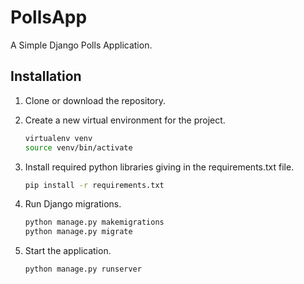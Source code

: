 # PollsApp
A Simple Django Polls Application.

## Installation
1. Clone or download the repository. 
2. Create a new virtual environment for the project.
    ```bash
    virtualenv venv
    source venv/bin/activate
    ```
3. Install required python libraries giving in the requirements.txt file.
    ```bash
    pip install -r requirements.txt
    ```
4. Run Django migrations.
    
    ```bash
    python manage.py makemigrations
    python manage.py migrate
    ```
5. Start the application.
    ```bash
    python manage.py runserver
    ```

